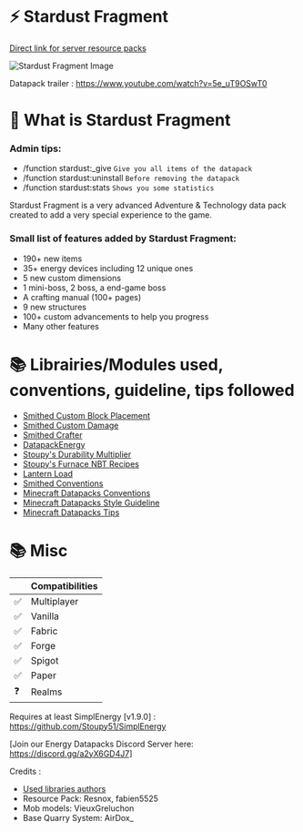 
# ⚡ Stardust Fragment

[Direct link for server resource packs](https://github.com/Stoupy51/StardustFragment/blob/main/resource%20pack.zip)

![Stardust Fragment Image](https://github.com/Stoupy51/StardustFragment/blob/main/public/minia.png)

Datapack trailer :
https://www.youtube.com/watch?v=5e_uT9OSwT0


# 📖 What is Stardust Fragment
### Admin tips:
- /function stardust:_give		`Give you all items of the datapack`
- /function stardust:uninstall	`Before removing the datapack`
- /function stardust:stats		`Shows you some statistics`

Stardust Fragment is a very advanced Adventure & Technology data pack created to add a very special experience to the game.

### Small list of features added by Stardust Fragment:
- 190+ new items
- 35+ energy devices including 12 unique ones
- 5 new custom dimensions
- 1 mini-boss, 2 boss, a end-game boss
- A crafting manual (100+ pages)
- 9 new structures
- 100+ custom advancements to help you progress
- Many other features


# 📚 Librairies/Modules used, conventions, guideline, tips followed
- [Smithed Custom Block Placement](https://wiki.smithed.dev/libraries/custom-block/)
- [Smithed Custom Damage](https://wiki.smithed.dev/libraries/damage/)
- [Smithed Crafter](https://wiki.smithed.dev/libraries/crafter/)
- [DatapackEnergy](https://github.com/ICY105/DatapackEnergy)
- [Stoupy's Durability Multiplier](https://github.com/Stoupy51/DurabilityMultiplier)
- [Stoupy's Furnace NBT Recipes](https://github.com/Stoupy51/FurnaceNbtRecipes)
- [Lantern Load](https://github.com/LanternMC/load)
- [Smithed Conventions](https://wiki.smithed.dev/conventions)
- [Minecraft Datapacks Conventions](https://mc-datapacks.github.io/en/conventions/index.html)
- [Minecraft Datapacks Style Guideline](https://mc-datapacks.github.io/en/style_guideline/index.html)
- [Minecraft Datapacks Tips](https://mc-datapacks.github.io/en/tips/index.html)


# 📚 Misc

|   	| Compatibilities 	|
|---	|-----------------	|
| ✅ 	| Multiplayer     	|
| ✅ 	| Vanilla         	|
| ✅ 	| Fabric          	|
| ✅ 	| Forge           	|
| ✅ 	| Spigot          	|
| ✅ 	| Paper           	|
| ❓ 	| Realms          	|

Requires at least SimplEnergy [v1.9.0] : https://github.com/Stoupy51/SimplEnergy

[Join our Energy Datapacks Discord Server here: https://discord.gg/a2yX6GD4J7]

Credits :
- [Used libraries authors](https://github.com/Stoupy51/StardustFragment#-librairiesmodules-used-conventions-guideline-tips-followed)
- Resource Pack: Resnox, fabien5525
- Mob models: VieuxGreluchon
- Base Quarry System: AirDox_
